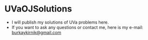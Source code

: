 # UVaOJSolutions

- I will publish my solutions of UVa problems here.
- If you want to ask any questions or contact me, here is my e-mail: burkaykirnik@gmail.com
